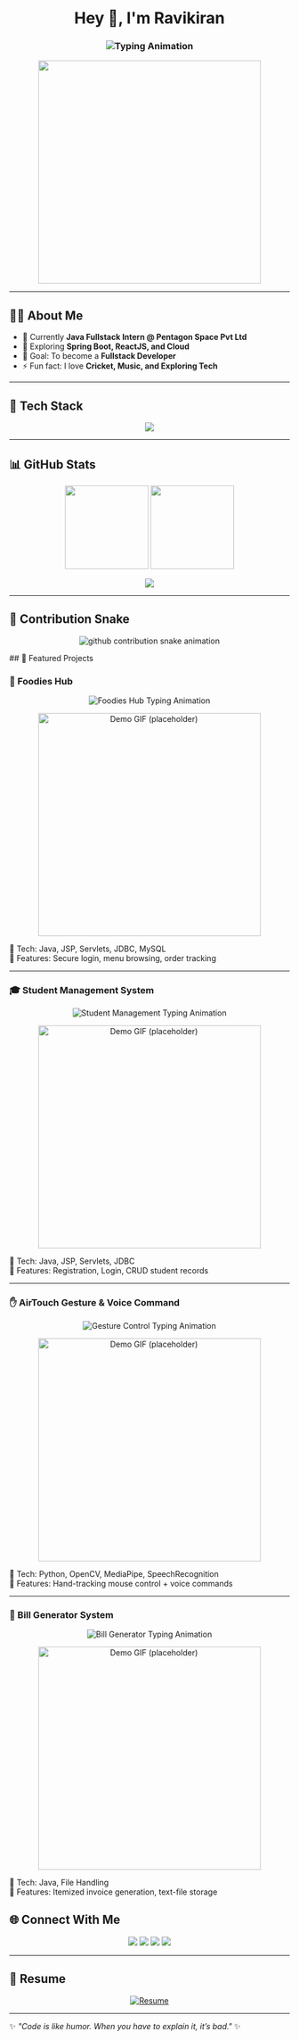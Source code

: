 <!-- Profile Header -->
<h1 align="center">Hey 👋, I'm Ravikiran</h1>
<h3 align="center">
  <img src="https://readme-typing-svg.demolab.com?font=Fira+Code&size=25&pause=1000&color=00C2FF&center=true&vCenter=true&width=600&lines=Java+Developer;Fullstack+Learner;Tech+Explorer;Open+Source+Contributor" alt="Typing Animation" />
</h3>

<p align="center">
  <img src="https://media.giphy.com/media/qgQUggAC3Pfv687qPC/giphy.gif" width="400"/>
</p>

---

## 👨‍💻 About Me
- 🔭 Currently **Java Fullstack Intern @ Pentagon Space Pvt Ltd**  
- 🌱 Exploring **Spring Boot, ReactJS, and Cloud**  
- 🎯 Goal: To become a **Fullstack Developer**  
- ⚡ Fun fact: I love **Cricket, Music, and Exploring Tech**  

---

## 🚀 Tech Stack  
<p align="center">
  <img src="https://skillicons.dev/icons?i=java,spring,mysql,html,css,js,react,python,django,git,github,linux,vscode,eclipse,intellij&theme=light" />
</p>

---

## 📊 GitHub Stats  
<p align="center">
  <img src="https://github-readme-stats.vercel.app/api?username=ravi5781&theme=react&show_icons=true&hide_border=true" height="150"/>
  <img src="https://github-readme-streak-stats.herokuapp.com?user=ravi5781&theme=react&hide_border=true" height="150"/>
</p>

<p align="center">
  <img src="https://github-profile-trophy.vercel.app/?username=ravi5781&theme=radical&no-frame=true&row=1&column=6" />
</p>

---

## 🐍 Contribution Snake  
<p align="center">
  <!-- Dark mode -->
  <picture>
    <source media="(prefers-color-scheme: dark)" srcset="https://raw.githubusercontent.com/ravi5781/ravi5781/output/snake-dark.svg" />
    <!-- Light mode -->
    <source media="(prefers-color-scheme: light)" srcset="https://raw.githubusercontent.com/ravi5781/ravi5781/output/snake.svg" />
    <img alt="github contribution snake animation" src="https://raw.githubusercontent.com/ravi5781/ravi5781/output/snake.svg" />
  </picture>
</p>
## 🌟 Featured Projects  

### 🍔 Foodies Hub  
<p align="center">
  <img src="https://readme-typing-svg.demolab.com?font=Fira+Code&size=22&pause=1000&color=00C2FF&center=true&vCenter=true&width=500&lines=🍔+Foodies+Hub;Online+Food+Ordering;Java+%7C+JSP+%7C+MySQL" alt="Foodies Hub Typing Animation" />
</p>

<p align="center">
  <a href="https://github.com/ravi5781/Foodies-Hub">
    <img src="https://media.giphy.com/media/3o7aD2saalBwwftBIY/giphy.gif" width="400" alt="Demo GIF (placeholder)" />
  </a>
</p>

🔹 Tech: Java, JSP, Servlets, JDBC, MySQL  
🔹 Features: Secure login, menu browsing, order tracking  

---

### 🎓 Student Management System  
<p align="center">
  <img src="https://readme-typing-svg.demolab.com?font=Fira+Code&size=22&pause=1000&color=00C2FF&center=true&vCenter=true&width=500&lines=🎓+Student+Management;CRUD+Operations;Java+%7C+JSP+%7C+JDBC" alt="Student Management Typing Animation" />
</p>

<p align="center">
  <a href="https://github.com/ravi5781/student_management">
    <img src="https://media.giphy.com/media/26ufnwz3wDUli7GU0/giphy.gif" width="400" alt="Demo GIF (placeholder)" />
  </a>
</p>

🔹 Tech: Java, JSP, Servlets, JDBC  
🔹 Features: Registration, Login, CRUD student records  

---

### ✋ AirTouch Gesture & Voice Command  
<p align="center">
  <img src="https://readme-typing-svg.demolab.com?font=Fira+Code&size=22&pause=1000&color=00C2FF&center=true&vCenter=true&width=500&lines=✋+AirTouch+Gesture+%26+Voice;Hand+Tracking+%7C+Voice;Python+%7C+OpenCV+%7C+MediaPipe" alt="Gesture Control Typing Animation" />
</p>

<p align="center">
  <a href="https://github.com/ravi5781/AirTouch-Gesture-and-Voice-Command-Interface-for-PCs">
    <img src="https://media.giphy.com/media/3o7aD6LuxEvkRBgOBy/giphy.gif" width="400" alt="Demo GIF (placeholder)" />
  </a>
</p>

🔹 Tech: Python, OpenCV, MediaPipe, SpeechRecognition  
🔹 Features: Hand-tracking mouse control + voice commands  

---

### 🧾 Bill Generator System  
<p align="center">
  <img src="https://readme-typing-svg.demolab.com?font=Fira+Code&size=22&pause=1000&color=00C2FF&center=true&vCenter=true&width=500&lines=🧾+Bill+Generator+System;Invoice+Creation;Java+%7C+File+Handling" alt="Bill Generator Typing Animation" />
</p>

<p align="center">
  <a href="https://github.com/ravi5781/Bill_Generator_System">
    <img src="https://media.giphy.com/media/l3vR1KkK1YWwcmfUk/giphy.gif" width="400" alt="Demo GIF (placeholder)" />
  </a>
</p>

🔹 Tech: Java, File Handling  
🔹 Features: Itemized invoice generation, text-file storage  


## 🌐 Connect With Me  
<p align="center">
  <a href="mailto:ravikiransh018@gmail.com"><img src="https://img.shields.io/badge/-Gmail-D14836?style=for-the-badge&logo=gmail&logoColor=white"></a>
  <a href="https://www.linkedin.com/in/ravikiransh17/"><img src="https://img.shields.io/badge/-LinkedIn-0077B5?style=for-the-badge&logo=linkedin&logoColor=white"></a>
  <a href="https://github.com/ravi5781"><img src="https://img.shields.io/badge/-GitHub-181717?style=for-the-badge&logo=github&logoColor=white"></a>
  <a href="https://instagram.com/rs_kumbar_18"><img src="https://img.shields.io/badge/-Instagram-E4405F?style=for-the-badge&logo=instagram&logoColor=white"></a>
</p>

---

## 📄 Resume  
<p align="center">
  <a href="https://drive.google.com/file/d/1ubjDSX5p9EMPiek0GYEf5rqIUm2ZFlCt/view?usp=drive_link" target="_blank">
    <img src="https://img.shields.io/badge/Download%20Resume-4285F4?style=for-the-badge&logo=google-drive&logoColor=white" alt="Resume"/>
  </a>
</p>

---

✨ *"Code is like humor. When you have to explain it, it’s bad."* ✨
